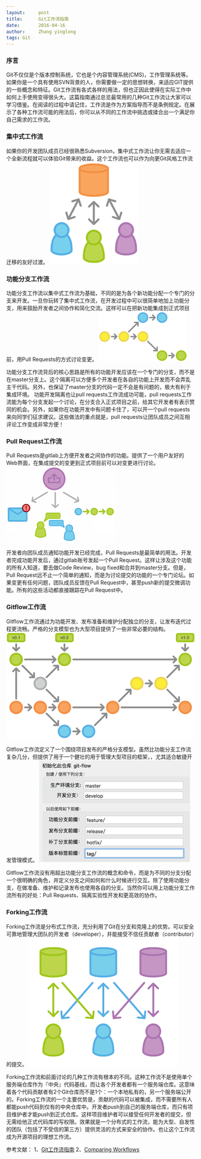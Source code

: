 ```yaml
---
layout:     post
title:      Git工作流指南
date:       2016-04-16
author:     Zhang yinglong
tags: Git
---
```


### 序言 

Git不仅仅是个版本控制系统，它也是个内容管理系统(CMS)，工作管理系统等。如果你是一个具有使用SVN背景的人，你需要做一定的思想转换，来适应GIT提供的一些概念和特征。Git工作流有各式各样的用法，但也正因此使得在实际工作中如何上手使用变得很头大。这篇指南通过总览最常用的几种Git工作流让大家可以学习借鉴。在阅读的过程中请记住，工作流是作为方案指导而不是条例规定。在展示了各种工作流可能的用法后，你可以从不同的工作流中挑选或揉合出一个满足你自己需求的工作流。

### 集中式工作流

如果你的开发团队成员已经很熟悉Subversion，集中式工作流让你无需去适应一个全新流程就可以体验Git带来的收益。这个工作流也可以作为向更Git风格工作流迁移的友好过渡。
![](/assets/images/2016/1200910-69bacd15209ea362.png)

### 功能分支工作流

功能分支工作流以集中式工作流为基础，不同的是为各个新功能分配一个专门的分支来开发。一旦你玩转了集中式工作流，在开发过程中可以很简单地加上功能分支，用来鼓励开发者之间协作和简化交流。这样可以在把新功能集成到正式项目前，用Pull Requests的方式讨论变更。
![](/assets/images/2016/1200910-6988fa8bbfe7b9b4.png)

功能分支工作流背后的核心思路是所有的功能开发应该在一个专门的分支，而不是在master分支上。这个隔离可以方便多个开发者在各自的功能上开发而不会弄乱主干代码。另外，也保证了master分支的代码一定不会是有问题的，极大有利于集成环境。
功能开发隔离也让pull requests工作流成功可能，pull requests工作流能为每个分支发起一个讨论，在分支合入正式项目之前，给其它开发者有表示赞同的机会。另外，如果你在功能开发中有问题卡住了，可以开一个pull requests来向同学们征求建议。这些做法的重点就是，pull requests让团队成员之间互相评论工作变成非常方便！

### Pull Request工作流

Pull Requests是gitlab上方便开发者之间协作的功能。提供了一个用户友好的Web界面，在集成提交的变更到正式项目前可以对变更进行讨论。
![](/assets/images/2016/1200910-a1ac03ccb5cbd382.png)

开发者向团队成员通知功能开发已经完成，Pull Requests是最简单的用法。开发者完成功能开发后，通过gitlab账号发起一个Pull Request。这样让涉及这个功能的所有人知道，要去做Code Review，bug fixed和合并到master分支。但是，Pull Request远不止一个简单的通知，而是为讨论提交的功能的一个专门论坛。如果变更有任何问题，团队成员反馈在Pull Request中，甚至push新的提交微调功能。所有的这些活动都直接跟踪在Pull Request中。

### Gitflow工作流

Gitflow工作流通过为功能开发、发布准备和维护分配独立的分支，让发布迭代过程更流畅。严格的分支模型也为大型项目提供了一些非常必要的结构。
![](/assets/images/2016/1200910-f8c9895dd1d92dbc.png)

Gitflow工作流定义了一个围绕项目发布的严格分支模型。虽然比功能分支工作流复杂几分，但提供了用于一个健壮的用于管理大型项目的框架，，尤其适合敏捷开发管理模式。
![](/assets/images/2016/1200910-9b29adba17c04701.png)

Gitflow工作流没有用超出功能分支工作流的概念和命令，而是为不同的分支分配一个很明确的角色，并定义分支之间如何和什么时候进行交互。除了使用功能分支，在做准备、维护和记录发布也使用各自的分支。当然你可以用上功能分支工作流所有的好处：Pull Requests、隔离实验性开发和更高效的协作。

### Forking工作流

Forking工作流是分布式工作流，充分利用了Git在分支和克隆上的优势。可以安全可靠地管理大团队的开发者（developer），并能接受不信任贡献者（contributor）的提交。
![](/assets/images/2016/1200910-8bba9fd69d26fa7a.png)

Forking工作流和前面讨论的几种工作流有根本的不同。这种工作流不是使用单个服务端仓库作为『中央』代码基线，而让各个开发者都有一个服务端仓库。这意味着各个代码贡献者有2个Git仓库而不是1个：一个本地私有的，另一个服务端公开的。Forking工作流的一个主要优势是，贡献的代码可以被集成，而不需要所有人都能push代码到仅有的中央仓库中。开发者push到自己的服务端仓库，而只有项目维护者才能push到正式仓库。这样项目维护者可以接受任何开发者的提交，但无需给他正式代码库的写权限。效果就是一个分布式的工作流，能为大型、自发性的团队（包括了不受信的第三方）提供灵活的方式来安全的协作。也让这个工作流成为开源项目的理想工作流。

参考文献： 
1、[Git工作流指南](http://blog.jobbole.com/76843/) 
2、[Comparing Workflows](https://www.atlassian.com/git/tutorials/comparing-workflows/)
